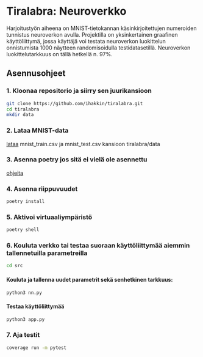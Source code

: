 # Tiralabra: Neuroverkko

Harjoitustyön aiheena on MNIST-tietokannan käsinkirjoitettujen numeroiden tunnistus neuroverkon avulla. Projektilla on yksinkertainen graafinen käyttöliittymä, jossa käyttäjä voi testata neuroverkon luokittelun onnistumista 1000 näytteen randomisoidulla testidatasetillä. Neuroverkon luokittelutarkkuus on tällä hetkellä n. 97%.

## Asennusohjeet

### 1. Kloonaa repositorio ja siirry sen juurikansioon

```bash
git clone https://github.com/ihakkin/tiralabra.git
cd tiralabra
mkdir data
```
### 2. Lataa MNIST-data 

[lataa](https://www.dropbox.com/scl/fo/jzbrj0pikmnos8ww93pje/AKGDpmv7gVMBiRk6zgSR0A8?rlkey=nc55rx8s1ypfe8885i4yhks0l&st=2l4ytkz4&dl=0) mnist_train.csv ja mnist_test.csv kansioon tiralabra/data


### 3. Asenna poetry jos sitä ei vielä ole asennettu

[ohjeita](https://algolabra-hy.github.io/poetry)


### 4. Asenna riippuvuudet 

```bash
poetry install
```

### 5. Aktivoi virtuaaliympäristö

```bash
poetry shell
```

### 6. Kouluta verkko tai testaa suoraan käyttöliittymää aiemmin tallennetuilla parametreilla

```bash
cd src
```
#### Kouluta ja tallenna uudet parametrit sekä senhetkinen tarkkuus: 
```bash
python3 nn.py
```

#### Testaa käyttöliittymää
```bash
python3 app.py
```

### 7. Aja testit

```bash
coverage run -m pytest
```